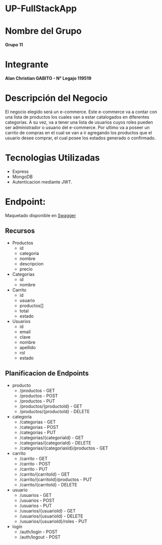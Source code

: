 # UP-FullStackApp

# Nombre del Grupo
**Grupo 11**

# Integrante
**Alan Christian GABITO - N° Legajo 119519**

# Descripción del Negocio

El negocio elegido será un e-commerce. Este e-commerce va a contar con una lista de productos los cuales van a estar catalogados en diferentes categorias. A su vez, va a tener una lista de usuarios cuyos roles pueden ser administrador o usuario del e-commerce. Por ultimo va a poseer un carrito de compras en el cual se van a ir agregando los productos que el usuario desee comprar, el cual posee los estados generado o confirmado. 

# Tecnologias Utilizadas

- Express 
- MongoDB
- Autenticacion mediante JWT.

# Endpoint:
Maquetado disponible en [Swagger](https://app.swaggerhub.com/apis/gabito89/EcommerceAPI/1.0.0)
## Recursos
-   Productos
    - id
    - categoria
    - nombre
    - descripcion
    - precio
-   Categorias
    - id
    - nombre
-   Carrito
    - id
    - usuario
    - productos[]
    - total
    - estado    
-   Usuarios
    - id
    - email
    - clave
    - nombre
    - apellido
    - rol
    - estado

## Planificacion de Endpoints
- producto
    - /productos - GET
    - /productos - POST
    - /productos - PUT
    - /productos/{productoId} - GET
    - /productos/{productoId} - DELETE
- categoria
    - /categorias - GET
    - /categorias - POST
    - /categorias - PUT
    - /categorias/{categoriaId} - GET
    - /categorias/{categoriaId} - DELETE
    - /categorias/{categoriasId}/productos - GET
- carrito
    - /carrito - GET
    - /carrito - POST
    - /carrito - PUT
    - /carrito/{carritoId} - GET
    - /carrito/{carritoId}/productos - PUT
    - /carrito/{carritoId} - DELETE    
- usuario
    - /usuarios - GET
    - /usuarios - POST
    - /usuarios - PUT
    - /usuarios/{usuarioId} - GET
    - /usuarios/{usuarioId} - DELETE
    - /usuarios/{usuarioId}/roles - PUT
- login
    - /auth/login - POST
    - /auth/logout - POST